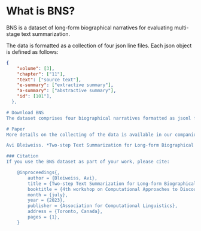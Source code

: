 # What is BNS?
BNS is a dataset of long-form biographical narratives for evaluating multi-stage text summarization.

The data is formatted as a collection of four json line files. Each json object is defined as follows:
```json
{
    "volume": [3],
    "chapter": ["11"],
    "text": ["source text"],
    "e-summary": ["extractive summary"],
    "a-summary": ["abstractive summary"],
    "id": [101"],
  },

# Download BNS
The dataset comprises four biographical narratives formatted as jsonl files: [douglass.jsonl](douglass.jsonl), [grant.jsonl](grant.jsonl),[marktwain.jsonl](marktwain.jsonl), [napoleon.jsonl](napoleon.jsonl).

# Paper
More details on the collecting of the data is available in our companion paper:

Avi Bleiweiss. *Two-step Text Summarization for Long-form Biographical Narrative Genre*. In CODI, 2023.

### Citation
If you use the BNS dataset as part of your work, please cite:

    @inproceedings{,
        author = {Bleiweiss, Avi},
        title = {Two-step Text Summarization for Long-form Biographical Narrative Genre},
        booktitle = {4th workshop on Computational Approaches to Discourse - ({CODI})},
        month = {july},
        year = {2023},
        publisher = {Association for Computational Linguistics},
        address = {Toronto, Canada},
        pages = {1},
    }
    

